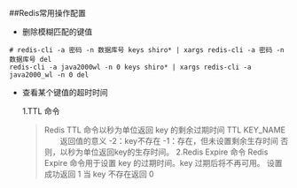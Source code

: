 ##Redis常用操作配置

+ 删除模糊匹配的键值
```
# redis-cli -a 密码 -n 数据库号 keys shiro* | xargs redis-cli -a 密码 -n 数据库号 del
redis-cli -a java2000wl -n 0 keys shiro* | xargs redis-cli -a java2000_wl -n 0 del
```
+ 查看某个键值的超时时间
    
    1.TTL 命令
    > Redis TTL 命令以秒为单位返回 key 的剩余过期时间
    > TTL KEY_NAME
    >　　返回值的意义
    > -2：key不存在
    > -1：存在，但未设置剩余生存时间
    > 否则，以秒为单位返回key的生存时间。
    2.Redis Expire 命令
    > Redis Expire 命令用于设置 key 的过期时间。key 过期后将不再可用。
    > 设置成功返回 1 
    > 当 key 不存在返回 0 